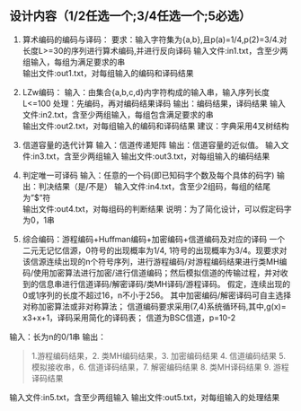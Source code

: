 ## 设计内容（1/2任选一个;3/4任选一个;5必选）
1. 算术编码的编码与译码：
要求：输入字符集为{a,b},且p(a)=1/4,p(2)=3/4.对长度L>=30的序列进行算术编码,并进行反向译码
输入文件:in1.txt，含至少两组输入，每组为满足要求的串   
输出文件:out1.txt，对每组输入的编码和译码结果

2. LZw编码：
输入：由集合{a,b,c,d}内字符构成的输入串，输入序列长度L<=100
处理：先编码，再对编码结果译码
输出：编码结果，译码结果
输入文件:in2.txt，含至少两组输入，每组包含满足要求的串   
输出文件:out2.txt，对每组输入的编码和译码结果
建议：字典采用4叉树结构

3. 信道容量的迭代计算
输入：信道传递矩阵
输出：信道容量的近似值。
输入文件:in3.txt，含至少两组输入
输出文件:out3.txt，对每组输入的编码结果

4. 判定唯一可译码
输入：任意的一个码(即已知码字个数及每个具体的码字)
输出：判决结果（是/不是）
输入文件:in4.txt，含至少2组码，每组的结尾为”$”符    
输出文件:out4.txt，对每组码的判断结果
说明：为了简化设计，可以假定码字为0，1串

5. 综合编码：游程编码+Huffman编码+加密编码+信道编码及对应的译码
一个二元无记忆信源，0符号的出现概率为1/4, 1符号的出现概率为3/4。现要求对该信源连续出现的n个符号序列，进行游程编码/对游程编码结果进行类MH编码/使用加密算法进行加密/进行信道编码；然后模拟信道的传输过程，并对收到的信息串进行信道译码/解密译码/类MH译码/游程译码。
假定，连续出现的0或1序列的长度不超过16，n不小于256。
其中加密编码/解密译码可自主选择对称加密算法或非对称算法；
信道编码要求采用(7,4)系统循环码,其中,g(x)= x3+x+1，译码采用简化的译码表；
信道为BSC信道，p=10-2

输入：长为n的0/1串
输出：
> 1.游程编码结果，2. 类MH编码结果，3. 加密编码结果 4. 信道编码结果 5. 模拟接收串，6. 信道译码结果，7. 解密编码结果 8. 类MH译码结果 9. 游程译码结果

输入文件:in5.txt，含至少两组输入 
输出文件:out5.txt，对每组输入的处理结果
